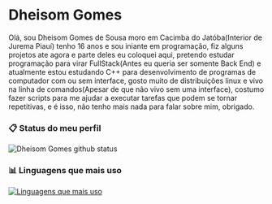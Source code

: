 # Dheisom Gomes

Olá, sou Dheisom Gomes de Sousa moro em Cacimba do Jatóba(Interior de Jurema Piauí) tenho 16 anos e sou iniante em programação, fiz alguns projetos ate agora e parte deles eu coloquei aqui, pretendo estudar programação para virar FullStack(Antes eu queria ser somente Back End) e atualmente estou estudando C++ para desenvolvimento de programas de computador com ou sem interface, gosto muito de distribuições linux e vivo na linha de comandos(Apesar de que não vivo sem uma interface), costumo fazer scripts para me ajudar a executar tarefas que podem se tornar repetitivas, e é isso, não tenho mais nada para falar sobre mim, obrigado.

### :clipboard: Status do meu perfil

![Dheisom Gomes github status](https://github-readme-stats.vercel.app/api?username=dheisom-gomes&show_icons=true&theme=dracula&hide_title=true)

### :bar_chart: Linguagens que mais uso

[![Linguagens que mais uso](https://github-readme-stats.vercel.app/api/top-langs/?username=dheisom-gomes&theme=dracula&hide_title=true)](https://github.com/anuraghazra/github-readme-stats)

